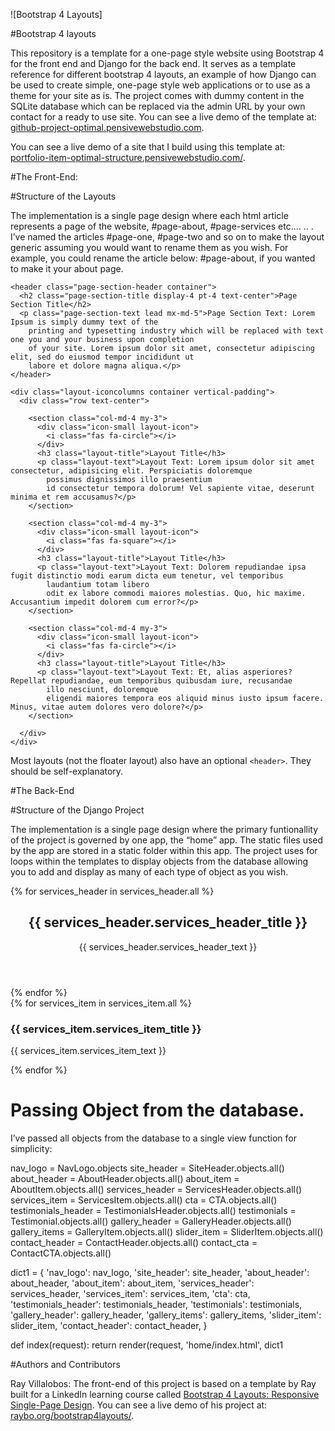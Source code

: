 
![Bootstrap 4 Layouts]

#Bootstrap 4 layouts

This repository is a template for a one-page style website using Bootstrap 4 for the front end and Django for the back end. It serves as a template reference for different bootstrap 4 layouts, an example of how Django can be used to create simple, one-page style web applications or to use as a theme for your site as is. The project comes with dummy content in the SQLite database which can be replaced via the admin URL by your own contact for a ready to use site. You can see a live demo of the template at: [github-project-optimal.pensivewebstudio.com](http://www.github-project-optimal.pensivewebstudio.com).

You can see a live demo of a site that I build using this template at: [portfolio-item-optimal-structure.pensivewebstudio.com/](http://www.portfolio-item-optimal-structure.pensivewebstudio.com/).

#The Front-End: 

#Structure of the Layouts

The implementation is a single page design where each html article represents a page of the website, #page-about, #page-services etc.… .. . I’ve named the articles #page-one, #page-two and so on to make the layout generic assuming you would want to rename them as you wish. For example, you could rename the article below: #page-about, if you wanted to make it your about page.

  <!-- #page-one -->
  <article id="page-one" class="page-icons page-section vertical-padding">

    <header class="page-section-header container">
      <h2 class="page-section-title display-4 pt-4 text-center">Page Section Title</h2>
      <p class="page-section-text lead mx-md-5">Page Section Text: Lorem Ipsum is simply dummy text of the
        printing and typesetting industry which will be replaced with text one you and your business upon completion
        of your site. Lorem ipsum dolor sit amet, consectetur adipiscing elit, sed do eiusmod tempor incididunt ut
        labore et dolore magna aliqua.</p>
    </header>

    <div class="layout-iconcolumns container vertical-padding">
      <div class="row text-center">

        <section class="col-md-4 my-3">
          <div class="icon-small layout-icon">
            <i class="fas fa-circle"></i>
          </div>
          <h3 class="layout-title">Layout Title</h3>
          <p class="layout-text">Layout Text: Lorem ipsum dolor sit amet consectetur, adipisicing elit. Perspiciatis doloremque
            possimus dignissimos illo praesentium
            id consectetur tempora dolorum! Vel sapiente vitae, deserunt minima et rem accusamus?</p>
        </section>

        <section class="col-md-4 my-3">
          <div class="icon-small layout-icon">
            <i class="fas fa-square"></i>
          </div>
          <h3 class="layout-title">Layout Title</h3>
          <p class="layout-text">Layout Text: Dolorem repudiandae ipsa fugit distinctio modi earum dicta eum tenetur, vel temporibus
            laudantium totam libero
            odit ex labore commodi maiores molestias. Quo, hic maxime. Accusantium impedit dolorem cum error?</p>
        </section>

        <section class="col-md-4 my-3">
          <div class="icon-small layout-icon">
            <i class="fas fa-circle"></i>
          </div>
          <h3 class="layout-title">Layout Title</h3>
          <p class="layout-text">Layout Text: Et, alias asperiores? Repellat repudiandae, eum temporibus quibusdam iure, recusandae
            illo nesciunt, doloremque
            eligendi maiores tempora eos aliquid minus iusto ipsum facere. Minus, vitae autem dolores vero dolore?</p>
        </section>

      </div>
    </div>

  </article>
  <!-- #page-one 
------------------------------------------------------------>

Most layouts (not the floater layout) also have an optional `<header>`. They should be self-explanatory.

#The Back-End

#Structure of the Django Project

The implementation is a single page design where the primary funtionallity of the project is governed by one app, the “home” app. The static files used by the app are stored in a static folder within this app. The project uses for loops within the templates to display objects from the database allowing you to add and display as many of each type of object as you wish.

<!-- #page-services -->
<article id="page-services" class="page-icons page-section vertical-padding">
  {% for services_header in services_header.all %}
    <header class="page-section-header container">
      <h2 class="page-section-title display-4 pt-4 text-center">{{ services_header.services_header_title }}</h2>
      <p class="page-section-text lead mx-md-5">{{ services_header.services_header_text }}</p>
    </header>
  {% endfor %}

  <div class="layout-iconcolumns container vertical-padding">
    <div class="row text-center">
      {% for services_item in services_item.all %}
        <section class="col-md-4 my-3">
          <div class="icon layout-icon">
            <i class="{{ services_item.services_Item_fav_class }}"></i>
          </div>
          <h3 class="layout-title">{{ services_item.services_item_title }}</h3>
          <p class="layout-text">{{ services_item.services_item_text }}</p>
        </section>
      {% endfor %}
    </div>
  </div>

</article>
<!-- #page-services -->

# Passing Object from the database.

I’ve passed all objects from the database to a single view function for simplicity:

nav_logo = NavLogo.objects
site_header = SiteHeader.objects.all()
about_header = AboutHeader.objects.all()
about_item = AboutItem.objects.all()
services_header = ServicesHeader.objects.all()
services_item = ServicesItem.objects.all()
cta = CTA.objects.all()
testimonials_header = TestimonialsHeader.objects.all()
testimonials = Testimonial.objects.all()
gallery_header = GalleryHeader.objects.all()
gallery_items = GalleryItem.objects.all()
slider_item = SliderItem.objects.all()
contact_header = ContactHeader.objects.all()
contact_cta = ContactCTA.objects.all()

dict1 = {
         'nav_logo': nav_logo,
         'site_header': site_header,
         'about_header': about_header,
         'about_item': about_item,
         'services_header': services_header,
         'services_item': services_item,
         'cta': cta,
         'testimonials_header': testimonials_header,
         'testimonials': testimonials,
         'gallery_header': gallery_header,
         'gallery_items': gallery_items,
         'slider_item': slider_item,
         'contact_header': contact_header,
         }


def index(request):
    return render(request, 'home/index.html', dict1


#Authors and Contributors

 Ray Villalobos: The front-end of this project is based on a template by Ray built for a LinkedIn learning course called [Bootstrap 4 Layouts: Responsive Single-Page Design](https://www.linkedin.com/learning/bootstrap-4-layouts-responsive-single-page-design/creating-a-bootstrap-4-layout?u=104). You can see a live demo of his project at: [raybo.org/bootstrap4layouts/](http://www.raybo.org/bootstrap4layouts/).
